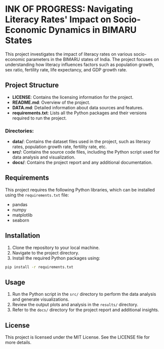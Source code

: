 # INK OF PROGRESS: Navigating Literacy Rates' Impact on Socio-Economic Dynamics in BIMARU States

This project investigates the impact of literacy rates on various socio-economic parameters in the BIMARU states of India. The project focuses on understanding how literacy influences factors such as population growth, sex ratio, fertility rate, life expectancy, and GDP growth rate.

## Project Structure

- **LICENSE**: Contains the licensing information for the project.
- **README.md**: Overview of the project.
- **DATA.md**: Detailed information about data sources and features.
- **requirements.txt**: Lists all the Python packages and their versions required to run the project.

### Directories:
- **data/**: Contains the dataset files used in the project, such as literacy rates, population growth rate, fertility rate, etc.
- **src/**: Contains the source code files, including the Python script used for data analysis and visualization.
- **docs/**: Contains the project report and any additional documentation.

## Requirements

This project requires the following Python libraries, which can be installed using the `requirements.txt` file:

- pandas
- numpy
- matplotlib
- seaborn

## Installation

1. Clone the repository to your local machine.
2. Navigate to the project directory.
3. Install the required Python packages using:

```bash
pip install -r requirements.txt
```

## Usage

1. Run the Python script in the `src/` directory to perform the data analysis and generate visualizations.
2. Review the output plots and analysis in the `results/` directory.
3. Refer to the `docs/` directory for the project report and additional insights.

## License

This project is licensed under the MIT License. See the LICENSE file for more details.
